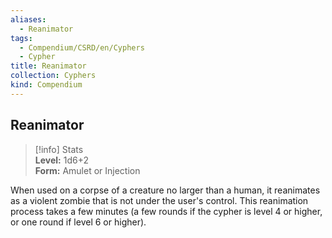 ```yaml
---
aliases:
  - Reanimator
tags:
  - Compendium/CSRD/en/Cyphers
  - Cypher
title: Reanimator
collection: Cyphers
kind: Compendium
---
```

## Reanimator  
>[!info] Stats  
> **Level:** 1d6+2  
> **Form:** Amulet or Injection
  
When used on a corpse of a creature no larger than a human, it reanimates as a violent zombie that is not under the user's control. This reanimation process takes a few minutes (a few rounds if the cypher is level 4 or higher, or one round if level 6 or higher).